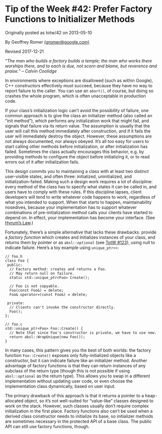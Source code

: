 # Tip of the Week #42: Prefer Factory Functions to Initializer Methods

Originally posted as totw/42 on 2013-05-10

By Geoffrey Romer [(gromer@google.com)](mailto:gromer@google.com)

Revised 2017-12-21

*“The man who builds a factory builds a temple; the man who works there worships there, and to each is due, not scorn and blame, but reverence and praise.” – Calvin Coolidge*

In environments where exceptions are disallowed (such as within Google), C++ constructors effectively must succeed, because they have no way to report failure to the caller. You can use an `abort()`, of course, but doing so crashes the whole program, which is often unacceptable in production code.

If your class’s initialization logic can’t avoid the possibility of failure, one common approach is to give the class an initializer method (also called an “init method”), which performs any initialization work that might fail, and signals that failure via its return value. The assumption is usually that the user will call this method immediately after construction, and if it fails the user will immediately destroy the object. However, these assumptions are not always documented, nor always obeyed. It’s all too easy for users to start calling other methods before initialization, or after initialization has failed. Sometimes the class actually encourages this behavior, e.g. by providing methods to configure the object before initializing it, or to read errors out of it after initialization fails.

This design commits you to maintaining a class with at least two distinct user-visible states, and often three: initialized, uninitialized, and initialization-failed. Making such a design work requires a lot of discipline: every method of the class has to specify what states it can be called in, and users have to comply with these rules. If this discipline lapses, client developers will tend to write whatever code happens to work, regardless of what you intended to support. When that starts to happen, maintainability nosedives, because your implementation has to support whatever combinations of pre-initialization method calls your clients have started to depend on. In effect, your implementation has become your interface. (See [Hyrum’s Law](https://www.hyrumslaw.com/).)

Fortunately, there’s a simple alternative that lacks these drawbacks: provide a *factory function* which creates and initializes instances of your class, and returns them by pointer or as `absl::optional` (see [TotW #123](https://abseil.io/tips/123)), using null to indicate failure. Here’s a toy example using `unique_ptr<>`:

```
// foo.h
class Foo {
 public:
  // Factory method: creates and returns a Foo.
  // May return null on failure.
  static std::unique_ptr<Foo> Create();

  // Foo is not copyable.
  Foo(const Foo&) = delete;
  Foo& operator=(const Foo&) = delete;

 private:
  // Clients can't invoke the constructor directly.
  Foo();
};

// foo.c
std::unique_ptr<Foo> Foo::Create() {
  // Note that since Foo's constructor is private, we have to use new.
  return absl::WrapUnique(new Foo());
}
```

In many cases, this pattern gives you the best of both worlds: the factory function `Foo::Create()` exposes only fully-initialized objects like a constructor, but it can indicate failure like an initializer method. Another advantage of factory functions is that they can return instances of any subclass of the return type (though this is not possible if using `absl::optional` as the return type). This allows you to swap in a different implementation without updating user code, or even choose the implementation class dynamically, based on user input.

The primary drawback of this approach is that it returns a pointer to a heap-allocated object, so it’s not well-suited for “value-like” classes designed to work on the stack. However, such classes usually don’t require complex initialization in the first place. Factory functions also can’t be used when a derived class constructor needs to initialize its base, so initializer methods are sometimes necessary in the protected API of a base class. The public API can still use factory functions, though.